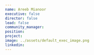 ```yaml
---
name: Areeb Mianoor
executive: false
director: false
lead: false
community_manager:   
position:  
project:  
image: ../assets/default_exec_image.png
linkedin: 
---
```

